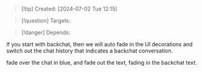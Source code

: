 
>[!tip] Created: [2024-07-02 Tue 12:15]

>[!question] Targets: 

>[!danger] Depends: 

If you start with backchat, then we will auto fade in the UI decorations and switch out the chat history that indicates a backchat conversation.

fade over the chat in blue, and fade out the text, fading in the backchat text.